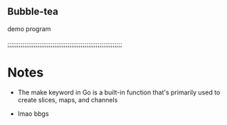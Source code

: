 ## Bubble-tea 
demo program
<br><br/>
;;;;;;;;;;;;;;;;;;;;;;;;;;;;;;;;;;;;;;;;;;;;;;;;;;;;;;;;;;;;;

<h1>Notes</h1>

- <p>The make keyword in Go is a built-in function that's primarily used to create slices, maps, and channels</p>
- <p>lmao bbgs</p>

